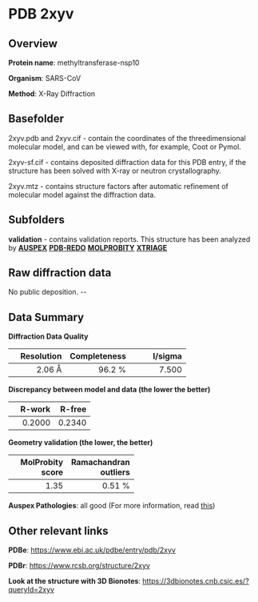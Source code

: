 # PDB 2xyv

## Overview

**Protein name**: methyltransferase-nsp10

**Organism**: SARS-CoV

**Method**: X-Ray Diffraction

## Basefolder

2xyv.pdb and 2xyv.cif - contain the coordinates of the threedimensional molecular model, and can be viewed with, for example, Coot or Pymol.

2xyv-sf.cif - contains deposited diffraction data for this PDB entry, if the structure has been solved with X-ray or neutron crystallography.

2xyv.mtz - contains structure factors after automatic refinement of molecular model against the diffraction data.

## Subfolders





**validation** - contains validation reports. This structure has been analyzed by [**AUSPEX**](https://github.com/thorn-lab/coronavirus_structural_task_force/tree/master/pdb/methyltransferase-nsp10/SARS-CoV/2xyv/validation/auspex) [**PDB-REDO**](https://github.com/thorn-lab/coronavirus_structural_task_force/tree/master/pdb/methyltransferase-nsp10/SARS-CoV/2xyv/validation/pdb-redo) [**MOLPROBITY**](https://github.com/thorn-lab/coronavirus_structural_task_force/tree/master/pdb/methyltransferase-nsp10/SARS-CoV/2xyv/validation/molprobity) [**XTRIAGE**](https://github.com/thorn-lab/coronavirus_structural_task_force/blob/master/pdb/methyltransferase-nsp10/SARS-CoV/2xyv/validation/Xtriage_output.log) 

## Raw diffraction data

No public deposition. --<br> 

## Data Summary
**Diffraction Data Quality**

|   | Resolution | Completeness| I/sigma |
|---|-------------:|----------------:|--------------:|
|   |2.06 Å|96.2  %|<img width=50/>7.500|

**Discrepancy between model and data (the lower the better)**

|   | **R-work**| **R-free**   
|---|-------------:|----------------:|           
||  0.2000|  0.2340|

**Geometry validation (the lower, the better)**

|   |**MolProbity<br>score**| **Ramachandran<br>outliers** 
|---|-------------:|----------------:|
||  1.35|  0.51 %|

**Auspex Pathologies**: all good (For more information, read [this](https://github.com/thorn-lab/coronavirus_structural_task_force/blob/master/pdb/methyltransferase-nsp10/SARS-CoV/2xyv/validation/auspex/2xyv_auspex_comments.txt))

 



## Other relevant links 
**PDBe**:  https://www.ebi.ac.uk/pdbe/entry/pdb/2xyv
 
**PDBr**: https://www.rcsb.org/structure/2xyv 

**Look at the structure with 3D Bionotes**: https://3dbionotes.cnb.csic.es/?queryId=2xyv

